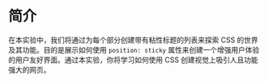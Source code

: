 # 简介

在本实验中，我们将通过为每个部分创建带有粘性标题的列表来探索 CSS 的世界及其功能。目的是展示如何使用 `position: sticky` 属性来创建一个增强用户体验的用户友好界面。通过本实验，你将学习如何使用 CSS 创建视觉上吸引人且功能强大的网页。

